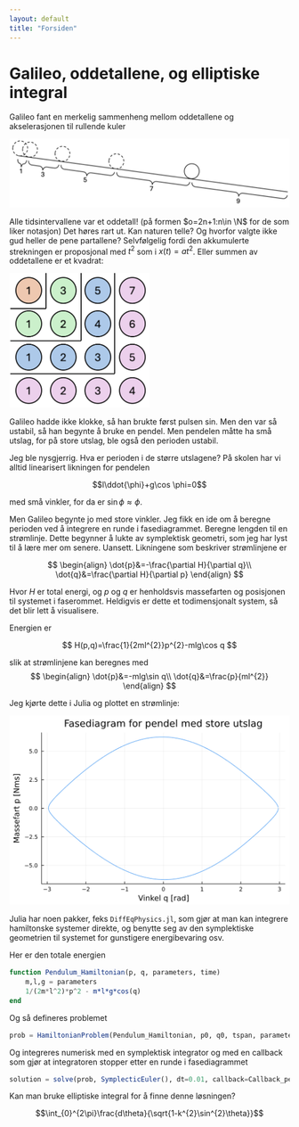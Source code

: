 ```yaml
---
layout: default
title: "Forsiden"
---
```


# Galileo, oddetallene, og elliptiske integral

Galileo fant en merkelig sammenheng mellom oddetallene og akselerasjonen til rullende kuler

[![Galileos forsøk på rullende kuler](img/rullendeplan.png)](img/rullendeplan.png)

Alle tidsintervallene var et oddetall! (på formen $o=2n+1:n\in \N$ for de som liker notasjon) Det høres rart ut. Kan naturen telle? Og hvorfor valgte ikke gud heller de pene partallene? Selvfølgelig fordi den akkumulerte strekningen er proposjonal med $t^2$ som i $x(t) = at^2$. Eller summen av oddetallene er et kvadrat:

[<img src="img/sumavoddetall.png" style="max-width:50%;" alt="Summen av oddetallene er et kvadrat">](img/sumavoddetall.png)

Galileo hadde ikke klokke, så han brukte først pulsen sin. Men den var så ustabil, så han begynte å bruke en pendel. Men pendelen måtte ha små utslag, for på store utslag, ble også den perioden ustabil.

Jeg ble nysgjerrig. Hva er perioden i de større utslagene? På skolen har vi alltid linearisert likningen for pendelen 

$$l\ddot{\phi}+g\cos \phi=0$$

med små vinkler, for da er $\sin \phi \approx \phi$.

Men Galileo begynte jo med store vinkler. Jeg fikk en ide om å beregne perioden ved å integrere en runde i fasediagrammet. Beregne lengden til en strømlinje. Dette begynner å lukte av symplektisk geometri, som jeg har lyst til å lære mer om senere. Uansett. Likningene som beskriver strømlinjene er

$$
\begin{align}
\dot{p}&=-\frac{\partial H}{\partial q}\\
\dot{q}&=\frac{\partial H}{\partial p}
\end{align}
$$

Hvor $H$ er total energi, og $p$ og $q$ er henholdsvis massefarten og posisjonen til systemet i faserommet. Heldigvis er dette et todimensjonalt system, så det blir lett å visualisere.

Energien er

$$
H(p,q)=\frac{1}{2ml^{2}}p^{2}-mlg\cos q
$$

slik at strømlinjene kan beregnes med
$$
\begin{align}
\dot{p}&=-mlg\sin q\\
\dot{q}&=\frac{p}{ml^{2}}
\end{align}
$$

Jeg kjørte dette i Julia og plottet en strømlinje:

[![Strømlinje store utslag](img/pendelfasediagram.png)](img/pendelfasediagram.png)

Julia har noen pakker, feks ``DiffEqPhysics.jl``, som gjør at man kan integrere hamiltonske systemer direkte, og benytte seg av den symplektiske geometrien til systemet for gunstigere energibevaring osv.

Her er den totale energien
```julia
function Pendulum_Hamiltonian(p, q, parameters, time)
	m,l,g = parameters
	1/(2m*l^2)*p^2 - m*l*g*cos(q)
end
```

Og så defineres problemet
```julia
prob = HamiltonianProblem(Pendulum_Hamiltonian, p0, q0, tspan, parameters)
```
Og integreres numerisk med en symplektisk integrator og med en callback som gjør at integratoren stopper etter en runde i fasediagrammet

```julia
solution = solve(prob, SymplecticEuler(), dt=0.01, callback=Callback_pendulum)
```

Kan man bruke elliptiske integral for å finne denne løsningen?

$$\int_{0}^{2\pi}\frac{d\theta}{\sqrt{1-k^{2}\sin^{2}\theta}}$$